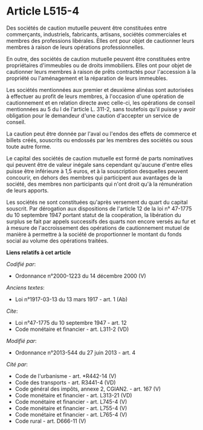 # Article L515-4

Des sociétés de caution mutuelle peuvent être constituées entre commerçants, industriels, fabricants, artisans, sociétés
commerciales et membres des professions libérales. Elles ont pour objet de cautionner leurs membres à raison de leurs
opérations professionnelles. 

En outre, des sociétés de caution mutuelle peuvent être constituées entre propriétaires d'immeubles ou de droits immobiliers.
Elles ont pour objet de cautionner leurs membres à raison de prêts contractés pour l'accession à la propriété ou
l'aménagement et la réparation de leurs immeubles. 

Les sociétés mentionnées aux premier et deuxième alinéas sont autorisées à effectuer au profit de leurs membres, à l'occasion
d'une opération de cautionnement et en relation directe avec celle-ci, les opérations de conseil mentionnées au 5 du I de
l'article L. 311-2, sans toutefois qu'il puisse y avoir obligation pour le demandeur d'une caution d'accepter un service de
conseil. 

La caution peut être donnée par l'aval ou l'endos des effets de commerce et billets créés, souscrits ou endossés par les
membres des sociétés ou sous toute autre forme. 

Le capital des sociétés de caution mutuelle est formé de parts nominatives qui peuvent être de valeur inégale sans cependant
qu'aucune d'entre elles puisse être inférieure à 1,5 euros, et à la souscription desquelles peuvent concourir, en dehors des
membres qui participent aux avantages de la société, des membres non participants qui n'ont droit qu'à la rémunération de
leurs apports. 

Les sociétés ne sont constituées qu'après versement du quart du capital souscrit. Par dérogation aux dispositions de
l'article 12 de la loi n° 47-1775 du 10 septembre 1947 portant statut de la coopération, la libération du surplus se fait par
appels successifs des quarts non encore versés au fur et à mesure de l'accroissement des opérations de cautionnement mutuel
de manière à permettre à la société de proportionner le montant du fonds social au volume des opérations traitées.

**Liens relatifs à cet article**

_Codifié par_:

  - Ordonnance n°2000-1223 du 14 décembre 2000 (V)

_Anciens textes_:

  - Loi n°1917-03-13 du 13 mars 1917 - art. 1 (Ab)

_Cite_:

  - Loi n°47-1775 du 10 septembre 1947 - art. 12
  - Code monétaire et financier - art. L311-2 (VD)

_Modifié par_:

  - Ordonnance n°2013-544 du 27 juin 2013 - art. 4

_Cité par_:

  - Code de l'urbanisme - art. *R442-14 (V)
  - Code des transports - art. R3441-4 (VD)
  - Code général des impôts, annexe 2, CGIAN2. - art. 167 (V)
  - Code monétaire et financier - art. L313-21 (VD)
  - Code monétaire et financier - art. L745-4 (V)
  - Code monétaire et financier - art. L755-4 (V)
  - Code monétaire et financier - art. L765-4 (V)
  - Code rural - art. D666-11 (V)
